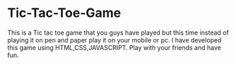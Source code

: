 # Tic-Tac-Toe-Game
This is a Tic tac toe game that you guys have played but this time instead of playing it on pen and paper play it on your mobile or pc. I have developed this game using HTML,CSS,JAVASCRIPT. Play with your friends and have fun.
